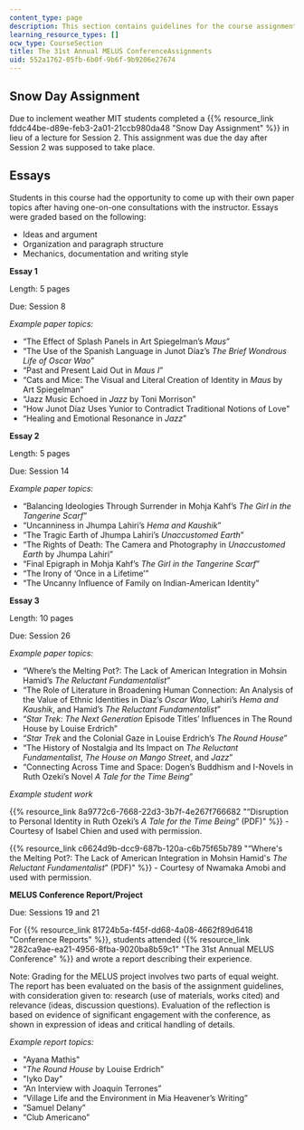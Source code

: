```yaml
---
content_type: page
description: This section contains guidelines for the course assignments.
learning_resource_types: []
ocw_type: CourseSection
title: The 31st Annual MELUS ConferenceAssignments
uid: 552a1762-05fb-6b0f-9b6f-9b9206e27674
---
```


Snow Day Assignment
-------------------

Due to inclement weather MIT students completed a {{% resource_link fddc44be-d89e-feb3-2a01-21ccb980da48 "Snow Day Assignment" %}} in lieu of a lecture for Session 2. This assignment was due the day after Session 2 was supposed to take place.

Essays
------

Students in this course had the opportunity to come up with their own paper topics after having one-on-one consultations with the instructor. Essays were graded based on the following: 

*   Ideas and argument
*   Organization and paragraph structure
*   Mechanics, documentation and writing style

**Essay 1**

Length: 5 pages

Due: Session 8

_Example paper topics:_

*   “The Effect of Splash Panels in Art Spiegelman’s _Maus_”
*   “The Use of the Spanish Language in Junot Díaz’s _The Brief Wondrous Life of Oscar Wao_”
*   “Past and Present Laid Out in _Maus I_”
*   “Cats and Mice: The Visual and Literal Creation of Identity in _Maus_ by Art Spiegelman”
*   “Jazz Music Echoed in _Jazz_ by Toni Morrison”
*   “How Junot Díaz Uses Yunior to Contradict Traditional Notions of Love"
*   “Healing and Emotional Resonance in _Jazz_”

**Essay 2**

Length: 5 pages

Due: Session 14

_Example paper topics:_

*   “Balancing Ideologies Through Surrender in Mohja Kahf’s _The Girl in the Tangerine Scarf_”
*   “Uncanniness in Jhumpa Lahiri’s _Hema and Kaushik_”
*   “The Tragic Earth of Jhumpa Lahiri’s _Unaccustomed Earth_”
*   “The Rights of Death: The Camera and Photography in _Unaccustomed Earth_ by Jhumpa Lahiri”
*   “Final Epigraph in Mohja Kahf’s _The Girl in the Tangerine Scarf_”
*   “The Irony of ‘Once in a Lifetime’”
*   “The Uncanny Influence of Family on Indian-American Identity”

**Essay 3**

Length: 10 pages

Due: Session 26

_Example paper topics:_

*   “Where’s the Melting Pot?: The Lack of American Integration in Mohsin Hamid’s _The Reluctant Fundamentalist_”
*   “The Role of Literature in Broadening Human Connection: An Analysis of the Value of Ethnic Identities in Diaz’s _Oscar Wao_, Lahiri’s _Hema and Kaushik_, and Hamid’s _The Reluctant Fundamentalist_”
*   “_Star Trek: The Next Generation_ Episode Titles’ Influences in The Round House by Louise Erdrich”
*   “_Star Trek_ and the Colonial Gaze in Louise Erdrich’s _The Round House_”
*   “The History of Nostalgia and Its Impact on _The Reluctant Fundamentalist_, _The House on Mango Street_, and _Jazz_”
*   “Connecting Across Time and Space: Dogen’s Buddhism and I-Novels in Ruth Ozeki’s Novel _A Tale for the Time Being_”

_Example student work_

{{% resource_link 8a9772c6-7668-22d3-3b7f-4e267f766682 "“Disruption to Personal Identity in Ruth Ozeki’s _A Tale for the Time Being_” (PDF)" %}} - Courtesy of Isabel Chien and used with permission.

{{% resource_link c6624d9b-dcc9-687b-120a-c6b75f65b789 "“Where's the Melting Pot?: The Lack of American Integration in Mohsin Hamid's _The Reluctant Fundamentalist_” (PDF)" %}} - Courtesy of Nwamaka Amobi and used with permission.

**MELUS Conference Report/Project**

Due: Sessions 19 and 21

For {{% resource_link 81724b5a-f45f-dd68-4a08-4662f89d6418 "Conference Reports" %}}, students attended {{% resource_link "282ca9ae-ea21-4956-8fba-9020ba8b59c1" "The 31st Annual MELUS Conference" %}} and wrote a report describing their experience.

Note: Grading for the MELUS project involves two parts of equal weight. The report has been evaluated on the basis of the assignment guidelines, with consideration given to: research (use of materials, works cited) and relevance (ideas, discussion questions). Evaluation of the reflection is based on evidence of significant engagement with the conference, as shown in expression of ideas and critical handling of details.

_Example report topics:_

*   "Ayana Mathis"
*   “_The Round House_ by Louise Erdrich”
*   "Iyko Day"
*   “An Interview with Joaquín Terrones”
*   “Village Life and the Environment in Mia Heavener’s Writing”
*   “Samuel Delany”
*   “Club Americano”